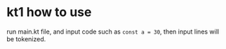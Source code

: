 # kt1 how to use
run main.kt file, and input code such as `const a = 30`, then input lines will be tokenized.  
